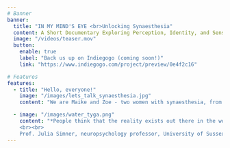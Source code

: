 ```yaml
---
# Banner
banner:
  title: "IN MY MIND'S EYE <br>Unlocking Synaesthesia"
  content: A Short Documentary Exploring Perception, Identity, and Sensory Diversity
  image: "/videos/teaser.mov"
  button:
    enable: true
    label: "Back us up on Indiegogo (coming soon!)"
    link: "https://www.indiegogo.com/project/preview/0e4f2c16"

# Features
features:
  - title: "Hello, everyone!"
    image: "/images/lets_talk_synaesthesia.jpg"
    content: "We are Maike and Zoe - two women with synaesthesia, from two corners of the world, on one journey. We’re very excited to be part of this short, intimate documentary that plunges into our vulnerabilities of having a fascinating, rarely spoken about neurodivergent trait. We invite you to be part of our journey in spreading awareness about synaesthesia, fostering community, and building a more understanding and empathetic world."

  - image: "/images/water_tyga.png"
    content: "*People think that the reality exists out there in the world. And it really doesn't. Reality exists in our own brains. It's a construct that we make for all kinds of information, and it is certainly an individual construct.*
    <br><br>
    Prof. Julia Simner, neuropsychology professor, University of Sussex"
---
```

